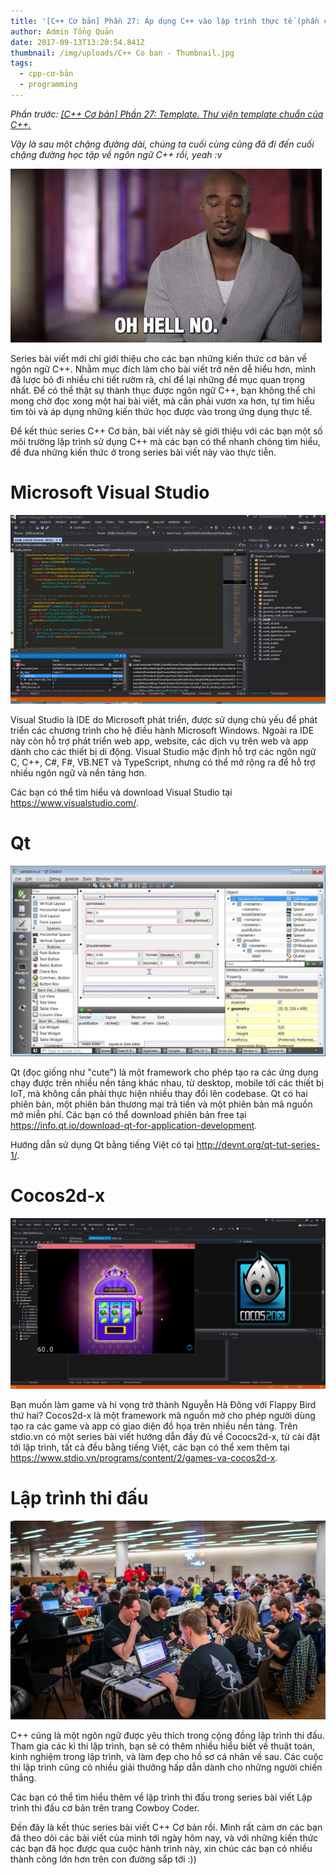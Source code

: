 ```yaml
---
title: '[C++ Cơ bản] Phần 27: Áp dụng C++ vào lập trình thực tế (phần cuối)'
author: Admin Tổng Quản
date: 2017-09-13T13:20:54.841Z
thumbnail: /img/uploads/C++ Co ban - Thumbnail.jpg
tags:
  - cpp-cơ-bản
  - programming
---
```

*Phần trước: [\[C++ Cơ bản\] Phần 27: Template. Thư viện template chuẩn của C++.](http://cowboycoder.tech/article/c-co-ban-phan-27-template-thu-vien-template-chuan-cua-c)*

*Vậy là sau một chặng đường dài, chúng ta cuối cùng cũng đã đi đến cuối chặng đường học tập về ngôn ngữ C++ rồi, yeah :v*

![undefined](/img/uploads/cpp-cơ-bản-28-1.gif)
 
Series bài viết mới chỉ giới thiệu cho các bạn những kiến thức cơ bản về ngôn ngữ C++. Nhằm mục đích làm cho bài viết trở nên dễ hiểu hơn, mình đã lược bỏ đi nhiều chi tiết rườm rà, chỉ để lại những đề mục quan trọng nhất. Để có thể thật sự thành thục được ngôn ngữ C++, bạn không thể chỉ mong chờ đọc xong một hai bài viết, mà cần phải vươn xa hơn, tự tìm hiểu tìm tòi và áp dụng những kiến thức học được vào trong ứng dụng thực tế.

Để kết thúc series C++ Cơ bản, bài viết này sẽ giới thiệu với các bạn một số môi trường lập trình sử dụng C++ mà các bạn có thể nhanh chóng tìm 
hiểu, để đưa những kiến thức ở trong series bài viết này vào thực tiễn.

# Microsoft Visual Studio

![undefined](/img/uploads/cpp-cơ-bản-28-2.jpg)
 
Visual Studio là IDE do Microsoft phát triển, được sử dụng chủ yếu để phát triển các chương trình cho hệ điều hành Microsoft Windows. Ngoài ra IDE này còn hỗ trợ phát triển web app, website, các dịch vụ trên web và app dành cho các thiết bị di động. Visual Studio mặc định hỗ trợ các ngôn ngữ C, C++, C#, F#, VB.NET và TypeScript, nhưng có thể mở rộng ra để hỗ trợ nhiều ngôn ngữ và nền tảng hơn.

Các bạn có thể tìm hiểu và download Visual Studio tại <https://www.visualstudio.com/>.

# Qt

![undefined](/img/uploads/cpp-cơ-bản-28-3.jpg)
 
Qt (đọc giống như "cute") là một framework cho phép tạo ra các ứng dụng chạy được trên nhiều nền tảng khác nhau, từ desktop, mobile tới các thiết bị IoT, mà không cần phải thực hiện nhiều thay đổi lên codebase. Qt có hai phiên bản, một phiên bản thương mại trả tiền và một phiên bản mã nguồn mở miễn phí. Các bạn có thể download phiên bản free tại <https://info.qt.io/download-qt-for-application-development>.

Hướng dẫn sử dụng Qt bằng tiếng Việt có tại <http://devnt.org/qt-tut-series-1/>.

# Cocos2d-x

![undefined](/img/uploads/cpp-cơ-bản-28-4.jpg)
 
Bạn muốn làm game và hi vọng trở thành Nguyễn Hà Đông với Flappy Bird thứ hai? Cocos2d-x là một framework mã nguồn mở cho phép người dùng tạo ra các game và app có giao diện đồ họa trên nhiều nền tảng. Trên stdio.vn có một series bài viết hướng dẫn đầy đủ về Cococs2d-x, từ cài đặt tới lập trình, tất cả đều bằng tiếng Việt, các bạn có thể xem thêm tại <https://www.stdio.vn/programs/content/2/games-va-cocos2d-x>.

# Lập trình thi đấu

![undefined](/img/uploads/cpp-cơ-bản-28-5.jpg)
 
C++ cũng là một ngôn ngữ được yêu thích trong cộng đồng lập trình thi đấu. Tham gia các kì thi lập trình, bạn sẽ có thêm nhiều hiểu biết về thuật toán, kinh nghiệm trong lập trình, và làm đẹp cho hồ sơ cá nhân về sau. Các cuộc thi lập trình cũng có nhiều giải thưởng hấp dẫn dành cho những người chiến thắng.

Các bạn có thể tìm hiểu thêm về lập trình thi đấu trong series bài viết Lập trình thi đấu cơ bản trên trang Cowboy Coder.

Đến đây là kết thúc series bài viết C++ Cơ bản rồi. Mình rất cảm ơn các bạn đã theo dõi các bài viết của mình tới ngày hôm nay, và với những kiến thức các bạn đã học được qua cuộc hành trình này, xin chúc các bạn có nhiều thành công lớn hơn trên con đường sắp tới :))

